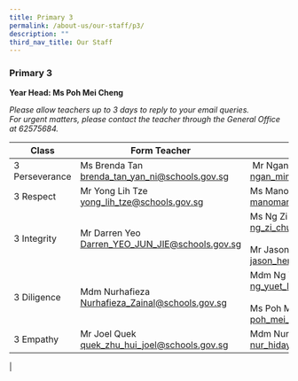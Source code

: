 ```yaml
---
title: Primary 3
permalink: /about-us/our-staff/p3/
description: ""
third_nav_title: Our Staff
---
```

### **Primary 3**
**Year Head: Ms Poh Mei Cheng**

_Please allow teachers up to 3 days to reply to your email queries._   
_For urgent matters, please contact the teacher through the General Office at 62575684._

| Class | Form Teacher | Co-Form Teacher |
|---|---|---|
| 3 Perseverance | Ms Brenda Tan<br> [brenda\_tan\_yan\_ni@schools.gov.sg](mailto:brenda_tan_yan_ni@schools.gov.sg) |  Mr Ngan Min Boon <br> [ngan\_min\_boon@schools.gov.sg](mailto:ngan_min_boon@schools.gov.sg) |
| 3 Respect | Mr Yong Lih Tze <br> [yong\_lih\_tze@schools.gov.sg](mailto:yong_lih_tze@schools.gov.sg) | Ms Manomani D/O Shunmuga Sundaram <br> [manomani\_shunmuga\_sundaram@schools.gov.sg](mailto:manomani_shunmuga_sundaram@schools.gov.sg) |
| 3 Integrity | Mr Darren Yeo <br> [Darren\_YEO\_JUN\_JIE@schools.gov.sg](mailto:Darren_YEO_JUN_JIE@schools.gov.sg) | Ms Ng Zi Chun <br> [ng\_zi\_chun@schools.gov.sg](mailto:ng_zi_chun@schools.gov.sg) <br><br> Mr Jason Heng <br> [jason\_heng\_cheng\_han@schools.gov.sg](mailto:jason_heng_cheng_han@schools.gov.sg) |
| 3 Diligence | Mdm Nurhafieza <br> [Nurhafieza\_Zainal@schools.gov.sg](mailto:Nurhafieza_Zainal@schools.gov.sg) | Mdm Ng Yuet Ling <br> [ng\_yuet\_ling@schools.gov.sg](mailto:ng_yuet_ling@schools.gov.sg) <br><br>Ms Poh Mei Cheng<br>[poh\_mei\_cheng@schools.gov.sg](mailto:poh_mei_cheng@schools.gov.sg) |
| 3 Empathy | Mr Joel Quek<br> [quek_zhu_hui_joel@schools.gov.sg](mailto:quek_zhu_hui_joel@schools.gov.sg) | Mdm Nur Hidayah <br> [nur_hidayah_abdul_rahman@schools.gov.sg](mailto:nur_hidayah_abdul_rahman@schools.gov.sg) |
|